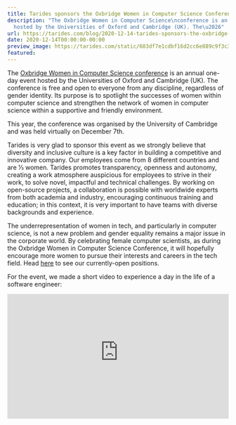 ```yaml
---
title: Tarides sponsors the Oxbridge Women in Computer Science Conference 2020
description: "The Oxbridge Women in Computer Science\nconference is an annual one-day\nevent
  hosted by the Universities of Oxford and Cambridge (UK). The\u2026"
url: https://tarides.com/blog/2020-12-14-tarides-sponsors-the-oxbridge-women-in-computer-science-conference-2020
date: 2020-12-14T00:00:00-00:00
preview_image: https://tarides.com/static/683df7e1cdbf16d2cc6e889c9f3c39a5/7d5a2/laptop_overhead.jpg
featured:
---
```


<p>The <a href="https://oxbridgewomenincs8.wixsite.com/2020">Oxbridge Women in Computer Science
conference</a> is an annual one-day
event hosted by the Universities of Oxford and Cambridge (UK). The
conference is free and open to everyone from any discipline, regardless of
gender identity. Its purpose is to spotlight the successes of women within
computer science and strengthen the network of women in computer science
within a supportive and friendly environment.</p>
<p>This year, the conference was organised by the University of Cambridge and was
held virtually on December 7th.</p>
<p>Tarides is very glad to sponsor this event as we strongly believe that diversity
and inclusive culture is a key factor in building a competitive and innovative
company. Our employees come from 8 different countries and are 1&frasl;3 women.
Tarides promotes transparency, openness and autonomy, creating a work atmosphere
auspicious for employees to strive in their work, to solve novel, impactful and
technical challenges. By working on open-source projects, a collaboration is
possible with worldwide experts from both academia and industry, encouraging
continuous training and education; in this context, it is very important to have
teams with diverse backgrounds and experience.</p>
<p>The underrepresentation of women in tech, and particularly in computer science,
is not a new problem and gender equality remains a major issue in the corporate
world. By celebrating female computer scientists, as during the Oxbridge Women
in Computer Science Conference, it will hopefully encourage more women to pursue
their interests and careers in the tech field. Head
<a href="https://tarides.com/company/">here</a> to see our currently-open positions.</p>
<p>For the event, we made a short video to experience a day in the life of a
software engineer:</p>
<div style="position: relative; width: 100%; height: 0; padding-bottom: 56.25%">
  <iframe style="position: absolute; width: 100%; height: 100%; left: 0; right: 0" src="https://www.youtube-nocookie.com/embed/5qK8elKNxKI" frameborder="0" allow="accelerometer; autoplay; encrypted-media; gyroscope; picture-in-picture" allowfullscreen="allowfullscreen"></iframe>
</div>

